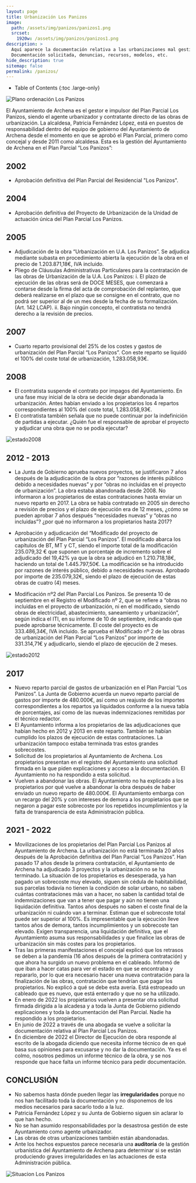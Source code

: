 ```yaml
---
layout: page
title: Urbanización Los Panizos
image: 
  path: /assets/img/panizos/panizos1.png
  srcset:
    1920w: /assets/img/panizos/panizos1.png
description: >
  Aquí aparece la documentación relativa a las urbanizaciones mal gestionadas por el Ayuntamiento de Archena.
  Documentación solicitada, denuncias, recursos, modelos, etc. 
hide_description: true
sitemap: false
permalink: /panizos/
---
```


- Table of Contents
{:toc .large-only}

![Plano ordenación Los Panizos](/assets/img/panizos/panizos1.png)

El Ayuntamiento de Archena es el gestor e impulsor del Plan Parcial Los Panizos, siendo el agente urbanizador y contratante directo de las obras de urbanización. La alcaldesa, Patricia Fernández López, está en puestos de responsabilidad dentro del equipo de gobierno del Ayuntamiento de Archena desde el momento en que se aprobó el Plan Parcial, primero como concejal y desde 2011 como alcaldesa. Esta es la gestión del Ayuntamiento de Archena en el Plan Parcial “Los Panizos”:

## 2002
- Aprobación definitiva del Plan Parcial del Residencial "Los Panizos". 

## 2004
- Aprobación definitiva del Proyecto de Urbanización de la Unidad de actuación única del Plan Parcial Los Panizos.

## 2005
- Adjudicación de la obra “Urbanización en U.A. Los Panizos”. Se adjudica mediante subasta en procedimiento abierta la ejecución de la obra en el precio de 1.203.871,18€, IVA incluido.
- Pliego de Cláusulas Administrativas Particulares para la contratación de las obras de Urbanización de la U.A. Los Panizos:
  i.	El plazo de ejecución de las obras será de DOCE MESES, que comenzará a contarse desde la firma del acta de comprobación del replanteo, que deberá realizarse en el plazo que se consigne en el contrato, que no podrá ser superior al de un mes desde la fecha de su formalización. (Art. 142 LCAP).
  ii.	Bajo ningún concepto, el contratista no tendrá derecho a la revisión de precios.

## 2007
- Cuarto reparto provisional del 25% de los costes y gastos de urbanización del Plan Parcial “Los Panizos”.
Con este reparto se liquidó el 100% del coste total de urbanización, 1.283.058,93€.

## 2008
- El contratista suspende el contrato por impagos del Ayuntamiento. En una fase muy inicial de la obra se decide dejar abandonada la urbanización. Antes habían enviado a los propietarios los 4 repartos correspondientes al 100% del coste total, 1.283.058,93€. 
- El contratista también señala que no puede continuar por la indefinición de partidas a ejecutar. ¿Quién fue el responsable de aprobar el proyecto y adjudicar una obra que no se podía ejecutar?


![estado2008](/assets/img/panizos/2008.jpg)

## 2012 - 2013
- La Junta de Gobierno aprueba nuevos proyectos, se justificaron 7 años después de la adjudicación de la obra por “razones de interés público debido a necesidades nuevas” y por “obras no incluidas en el proyecto de urbanización”. La obra estaba abandonada desde 2008. No informaron a los propietarios de estas contrataciones hasta enviar un nuevo reparto en 2017. La obra se había contratado en 2005 sin derecho a revisión de precios y el plazo de ejecución era de 12 meses, ¿cómo se pueden aprobar 7 años después “necesidades nuevas” y “obras no incluidas”? ¿por qué no informaron a los propietarios hasta 2017?

-	Aprobación y adjudicación del “Modificado del proyecto de urbanización del Plan Parcial “Los Panizos”. El modificado abarca los capítulos de BT, MT y CT, siendo el importe total de la modificación 235.079,32 € que suponen un porcentaje de incremento sobre el adjudicado del 19,42% ya que la obra se adjudicó en 1.210.718,18€, haciendo un total de 1.445.797,50€. La modificación se ha introducido por razones de interés público, debido a necesidades nuevas. Aprobado por importe de 235.079,32€, siendo el plazo de ejecución de estas obras de cuatro (4) meses.

-	Modificación nº2 del Plan Parcial Los Panizos. Se presenta 10 de septiembre en el Registro el Modificado nº 2, que se refiere a “obras no incluidas en el proyecto de urbanización, ni en el modificado, siendo obras de electricidad, abastecimiento, saneamiento y urbanización”, según indica el ITI, en su informe de 10 de septiembre, indicando que puede aprobarse técnicamente. El coste del proyecto es de 333.486,34€, IVA incluido. Se aprueba el Modificado nº 2 de las obras de urbanización del Plan Parcial “Los Panizos” por importe de 331.314,71€ y adjudicarlo, siendo el plazo de ejecución de 2 meses.


![estado2012](/assets/img/panizos/2012.jpg)

## 2017
- Nuevo reparto parcial de gastos de urbanización en el Plan Parcial “Los Panizos”. La Junta de Gobierno acuerda un nuevo reparto parcial de gastos por importe de 480.000€, así como un reajuste de los importes correspondientes a los repartos ya liquidados conforme a la nueva tabla de porcentajes, así como de las nuevas indemnizaciones remitidas por el técnico redactor.
- El Ayuntamiento informa a los propietarios de las adjudicaciones que habían hecho en 2012 y 2013 en este reparto. También se habían cumplido los plazos de ejecución de estas contrataciones. La urbanización tampoco estaba terminada tras estos grandes sobrecostes.
- Solicitud de los propietarios al Ayuntamiento de Archena. Los propietarios presentan en el registro del Ayuntamiento una solicitud firmada en la que piden explicaciones y acceso a la documentación. El Ayuntamiento no ha respondido a esta solicitud.
- Vuelven a abandonar las obras. El Ayuntamiento no ha explicado a los propietarios por qué vuelve a abandonar la obra después de haber enviado un nuevo reparto de 480.000€. El Ayuntamiento embarga con un recargo del 20% y con intereses de demora a los propietarios que se negaron a pagar este sobrecoste por los repetidos incumplimientos y la falta de transparencia de esta Administración pública.


## 2021 - 2022
- Movilizaciones de los propietarios del Plan Parcial Los Panizos al Ayuntamiento de Archena. La urbanización no está terminada 20 años después de la Aprobación definitiva del Plan Parcial “Los Panizos”. Han pasado 17 años desde la primera contratación, el Ayuntamiento de Archena ha adjudicado 3 proyectos y la urbanización no se ha terminado. La situación de los propietarios es desesperada, ya han pagado un sobrecoste muy elevado, siguen sin cédula de habitabilidad, sus parcelas todavía no tienen la condición de solar urbano, no saben cuántas contrataciones más van a hacer, no saben la cantidad total de indemnizaciones que van a tener que pagar y aún no tienen una liquidación definitiva. Tantos años después no saben el coste final de la urbanización ni cuándo van a terminar. Estiman que el sobrecoste total puede ser superior al 100%. Es impresentable que la ejecución lleve tantos años de demora, tantos incumplimientos y un sobrecoste tan elevado. Exigen transparencia, una liquidación definitiva, que el Ayuntamiento asuma sus responsabilidades y que finalice las obras de urbanización sin más costes para los propietarios. 
- Tras las primeras manifestaciones el concejal explicó que los retrasos se deben a la pandemia (16 años después de la primera contratación) y que ahora ha surgido un nuevo problema en el cableado. Informó de que iban a hacer catas para ver el estado en que se encontraba y repararlo, por lo que era necesario hacer una nueva contratación para la finalización de las obras, contratación que tendrían que pagar los propietarios. No explicó a qué se debe esta avería. Está estropeado un cableado que es nuevo, que está enterrado y que no se ha utilizado.
- En enero de 2022 los propietarios vuelven a presentar otra solicitud firmada dirigida a la alcadesa y a toda la Junta de Gobierno pidiendo explicaciones y toda la documentación del Plan Parcial. Nadie ha respondido a los propietarios.
- En junio de 2022 a través de una abogada se vuelve a solicitar la documentación relativa al Plan Parcial Los Panizos.
- En diciembre de 2022 el Director de Ejecución de obra responde al escrito de la abogada diciendo que necesita informe técnico de en qué basa sus opiniones para excusarse y no dar la documentación. Ya es el colmo, nosotros pedimos un informe técnico de la obra, y se nos responde que hace falta un informe técnico para pedir documentación. 



## CONCLUSIÓN
- No sabemos hasta dónde pueden llegar las **irregularidades** porque no nos han facilitado toda la documentación y no disponemos de los medios necesarios para sacarlo todo a la luz.
- Patricia Fernández López y su Junta de Gobierno siguen sin aclarar lo que han hecho.
- No se han asumido responsabilidades por la desastrosa gestión de este Ayuntamiento como agente urbanizador.
- Las obras de otras urbanizaciones también están abandonadas.
- Ante los hechos expuestos parece necesaria una **auditoría** de la gestión urbanística del Ayuntamiento de Archena para determinar si se están produciendo graves irregularidades en las actuaciones de esta Administración pública.


![Situacion Los Panizos](/assets/img/panizos/panizos2.jpg)